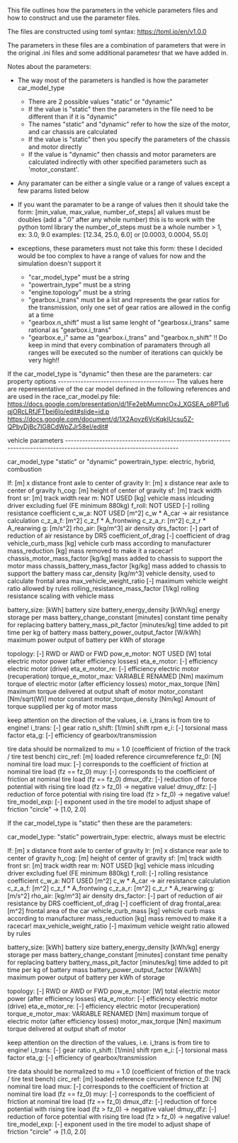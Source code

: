 This file outlines how the parameters in the vehicle parameters files and how to construct
and use the parameter files.

The files are constructed using toml syntax: https://toml.io/en/v1.0.0

The parameters in these files are a combination of parameters that were in the original .ini 
files and some additional parametesr that we have added in.

Notes about the parameters:

- The way most of the parameters is handled is how the parameter car_model_type
  - There are 2 possible values "static" or "dynamic"
  - If the value is "static" then the parameters in the file need to be different than if it is "dynamic"
  - The names "static" and "dynamic" refer to how the size of the motor, and car chassis are calculated
  - If the value is "static" then you specify the parameters of the chassis and motor directly
  - If the value is "dynamic" then chassis and motor parameters are calculated indirectly with other specified parameters such as 'motor_constant'.

- Any paramater can be either a single value or a range of values except a few params listed below
- If you want the paramater to be a range of values then it should take the form:
    [min_value, max_value, number_of_steps] 
    all values must be doubles (add a ".0" after any whole number) this is to work with the python toml library
    the number_of_steps must be a whole number > 1, ex: 3.0, 9.0
    examples: [12.34, 25.0, 6.0] or [0.0003, 0.0004, 55.0]
- exceptions, these parameters must not take this form:
    these I decided would be too complex to have a range of values for now and the 
    simulation doesn't support it
  - "car_model_type" must be a string
  - "powertrain_type" must be a string
  - "engine.topology" must be a string 
  - "gearbox.i_trans" must be a list and represents the gear ratios for the transmission, only one set of
        gear ratios are allowed in the config at a time
  - "gearbox.n_shift" must a list same lenght of "gearbosx.i_trans"
       same rational as "gearbox.i_trans"
  - "gearbox.e_i" same as "gearbox.i_trans" and "gearbox.n_shift"
!! Do keep in mind that every combination of paramaters through all ranges
will be executed so the number of iterations can quickly be very high!!

If the car_model_type is "dynamic" then these are the parameters: 
car property options -----------------------------------------
The values here are reperesentative of the car model defined in the following
references and are used in the race_car_model.py file:
https://docs.google.com/presentation/d/1Fe2ebMumncOxJ_XGSEA_o8PTu6qjORcLRfJFTbei6lo/edit#slide=id.p
https://docs.google.com/document/d/1X2Aovz6VcKqkIUcsu5Z-QPbyDjBc7IG8CdWpZJr58eI/edit#


vehicle parameters ----------------------------------------------------------------------------------------------------------------------

car_model_type                "static" or "dynamic"
powertrain_type:              electric, hybrid, combustion

lf:                           [m] x distance front axle to center of gravity
lr:                           [m] x distance rear axle to center of gravity
h_cog:                        [m] height of center of gravity
sf:                           [m] track width front
sr:                           [m] track width rear
m: NOT USED                           [kg] vehicle mass inlcuding driver excluding fuel (FE minimum 880kg)
f_roll:  NOT USED                     [-] rolling resistance coefficient
c_w_a:   NOT USED                     [m^2] c_w * A_car -> air resistance calculation
c_z_a_f:                      [m^2] c_z_f * A_frontwing
c_z_a_r:                      [m^2] c_z_r * A_rearwing
g:                            [m/s^2]
rho_air:                      [kg/m^3] air density
drs_factor:                   [-] part of reduction of air resistance by DRS
coefficient_of_drag           [-] coefficient of drag
vehicle_curb_mass             [kg] vehicle curb mass according to manufacturer
mass_reduction                [kg] mass removed to make it a racecar! 
chassis_motor_mass_factor     [kg/kg] mass added to chassis to support the motor mass
chassis_battery_mass_factor   [kg/kg] mass added to chassis to support the battery mass
car_density                   [kg/m^3] vehicle density, used to calculate frontal area
max_vehicle_weight_ratio      [-] maximum vehicle weight ratio allowed by rules 
rolling_resistance_mass_factor [1/kg] rolling resistance scaling with vehicle mass


battery_size:                 [kWh] battery size
battery_energy_density        [kWh/kg] energy storage per mass
battery_change_constant       [minutes] constant time penalty for replacing battery
battery_mass_pit_factor       [minutes/kg] time added to pit time per kg of battery mass
battery_power_output_factor   [W/kWh] maximum power output of battery per kWh of storage

topology:                     [-] RWD or AWD or FWD
pow_e_motor:  NOT USED                [W] total electric motor power (after efficiency losses)
eta_e_motor:                  [-] efficiency electric motor (drive)
eta_e_motor_re:               [-] efficiency electric motor (recuperation)
torque_e_motor_max:   VARIABLE RENAMED        [Nm] maximum torque of electric motor (after efficiency losses)
motor_max_torque              [Nm] maximum torque delivered at output shaft of motor
motor_constant                [Nm/sqrt(W)] motor constant
motor_torque_density          [Nm/kg] Amount of torque supplied per kg of motor mass

keep attention on the direction of the values, i.e. i_trans is from tire to engine!
i_trans:                      [-] gear ratio
n_shift:                      [1/min] shift rpm
e_i:                          [-] torsional mass factor
eta_g:                        [-] efficiency of gearbox/transmission

tire data should be normalized to mu = 1.0 (coefficient of friction of the track / tire test bench)
circ_ref:                     [m] loaded reference circumreference
fz_0:                         [N] nominal tire load
mux:                          [-] corresponds to the coefficient of friction at nominal tire load (fz == fz_0)
muy:                          [-] corresponds to the coefficient of friction at nominal tire load (fz == fz_0)
dmux_dfz:                     [-] reduction of force potential with rising tire load (fz > fz_0) -> negative value!
dmuy_dfz:                     [-] reduction of force potential with rising tire load (fz > fz_0) -> negative value!
tire_model_exp:               [-] exponent used in the tire model to adjust shape of friction "circle" -> [1.0, 2.0]


If the car_model_type is "static" then these are the parameters:

car_model_type: "static"
powertrain_type:              electric, always must be electric

lf:                           [m] x distance front axle to center of gravity
lr:                           [m] x distance rear axle to center of gravity
h_cog:                        [m] height of center of gravity
sf:                           [m] track width front
sr:                           [m] track width rear
m: NOT USED                           [kg] vehicle mass inlcuding driver excluding fuel (FE minimum 880kg)
f_roll:                       [-] rolling resistance coefficient
c_w_a:   NOT USED                     [m^2] c_w * A_car -> air resistance calculation
c_z_a_f:                      [m^2] c_z_f * A_frontwing
c_z_a_r:                      [m^2] c_z_r * A_rearwing
g:                            [m/s^2]
rho_air:                      [kg/m^3] air density
drs_factor:                   [-] part of reduction of air resistance by DRS
coefficient_of_drag           [-] coefficient of drag
frontal_area:                 [m^2] frontal area of the car
vehicle_curb_mass             [kg] vehicle curb mass according to manufacturer
mass_reduction                [kg] mass removed to make it a racecar! 
max_vehicle_weight_ratio      [-] maximum vehicle weight ratio allowed by rules 

battery_size:                 [kWh] battery size
battery_energy_density        [kWh/kg] energy storage per mass
battery_change_constant       [minutes] constant time penalty for replacing battery
battery_mass_pit_factor       [minutes/kg] time added to pit time per kg of battery mass
battery_power_output_factor   [W/kWh] maximum power output of battery per kWh of storage

topology:                     [-] RWD or AWD or FWD
pow_e_motor:                  [W] total electric motor power (after efficiency losses)
eta_e_motor:                  [-] efficiency electric motor (drive)
eta_e_motor_re:               [-] efficiency electric motor (recuperation)
torque_e_motor_max:   VARIABLE RENAMED        [Nm] maximum torque of electric motor (after efficiency losses)
motor_max_torque              [Nm] maximum torque delivered at output shaft of motor

keep attention on the direction of the values, i.e. i_trans is from tire to engine!
i_trans:                      [-] gear ratio
n_shift:                      [1/min] shift rpm
e_i:                          [-] torsional mass factor
eta_g:                        [-] efficiency of gearbox/transmission

tire data should be normalized to mu = 1.0 (coefficient of friction of the track / tire test bench)
circ_ref:                     [m] loaded reference circumreference
fz_0:                         [N] nominal tire load
mux:                          [-] corresponds to the coefficient of friction at nominal tire load (fz == fz_0)
muy:                          [-] corresponds to the coefficient of friction at nominal tire load (fz == fz_0)
dmux_dfz:                     [-] reduction of force potential with rising tire load (fz > fz_0) -> negative value!
dmuy_dfz:                     [-] reduction of force potential with rising tire load (fz > fz_0) -> negative value!
tire_model_exp:               [-] exponent used in the tire model to adjust shape of friction "circle" -> [1.0, 2.0]